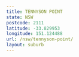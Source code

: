 ```yaml
---
title: TENNYSON POINT
state: NSW
postcode: 2111
latitude: -33.829953
longitude: 151.124488
url: /nsw/tennyson-point/
layout: suburb
---
```

